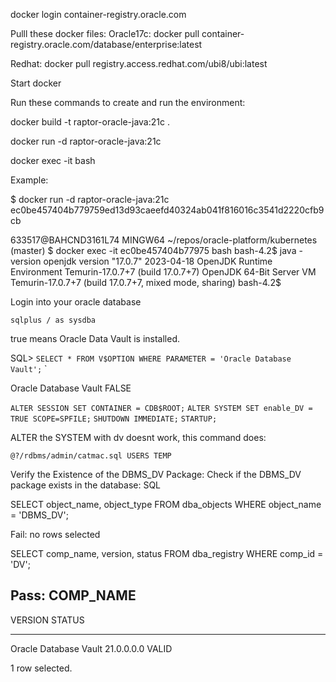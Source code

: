 docker login container-registry.oracle.com

Pulll these docker files:
Oracle17c:
docker pull container-registry.oracle.com/database/enterprise:latest

Redhat:
docker pull registry.access.redhat.com/ubi8/ubi:latest

Start docker

Run these commands to create and run the environment:

docker build -t raptor-oracle-java:21c .

docker run -d raptor-oracle-java:21c

<return id>

docker exec -it <return id> bash

Example:

$ docker run -d raptor-oracle-java:21c
ec0be457404b779759ed13d93caeefd40324ab041f816016c3541d2220cfb9cb

633517@BAHCND3161L74 MINGW64 ~/repos/oracle-platform/kubernetes (master)
$ docker exec -it ec0be457404b77975 bash
bash-4.2$ java -version
openjdk version "17.0.7" 2023-04-18
OpenJDK Runtime Environment Temurin-17.0.7+7 (build 17.0.7+7)
OpenJDK 64-Bit Server VM Temurin-17.0.7+7 (build 17.0.7+7, mixed mode, sharing)
bash-4.2$

Login into your oracle database

`sqlplus / as sysdba`

true means Oracle Data Vault is installed.

SQL> `SELECT * FROM V$OPTION WHERE PARAMETER = 'Oracle Database Vault';`
`

Oracle Database Vault
FALSE      

`ALTER SESSION SET CONTAINER = CDB$ROOT;`
`ALTER SYSTEM SET enable_DV = TRUE SCOPE=SPFILE;`
`SHUTDOWN IMMEDIATE;`
`STARTUP;`

ALTER the SYSTEM with dv doesnt work, this command does:

`@?/rdbms/admin/catmac.sql USERS TEMP`

Verify the Existence of the DBMS_DV Package: Check if the DBMS_DV package exists in the database:
SQL

SELECT object_name, object_type
FROM dba_objects
WHERE object_name = 'DBMS_DV';

Fail:  no rows selected


SELECT comp_name, version, status
FROM dba_registry
WHERE comp_id = 'DV';

Pass: 
COMP_NAME
--------------------------------------------------------------------------------
VERSION                        STATUS
------------------------------ --------------------------------------------
Oracle Database Vault
21.0.0.0.0                     VALID


1 row selected.


